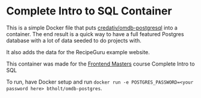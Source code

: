# Complete Intro to SQL Container

This is a simple Docker file that puts [credativ/omdb-postgresql][gh] into a container. The end result is a quick way to have a full featured Postgres database with a lot of data seeded to do projects with.

It also adds the data for the RecipeGuru example website.

This container was made for the [Frontend Masters][fem] course Complete Intro to SQL

To run, have Docker setup and run `docker run -e POSTGRES_PASSWORD=<your password here> btholt/omdb-postgres`.

[gh]: https://github.com/credativ/omdb-postgresql
[fem]: https://frontendmasters.com/
